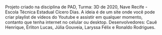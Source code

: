 Projeto criado na disciplina de PAD, Turma: 3D de 2020, Nave Recife - Escola Técnica Estadual Cícero Dias. 
A ideia é de um site onde você pode criar playlist de vídeos do Youtube e assistir em qualquer momento, contanto que tenha internet no celular ou desktop.
Desenvolvedores: Cauê Henrique, Érliton Lucas, Júlia Gouveia, Laryssa Félix e Ronaldo Rodrigues.
